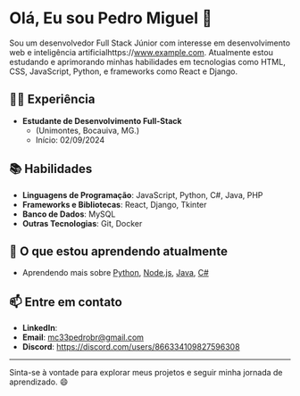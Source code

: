 # Olá, Eu sou Pedro Miguel 👋

Sou um desenvolvedor Full Stack Júnior com interesse em desenvolvimento web e inteligência artificialhttps://www.example.com. Atualmente estou estudando e aprimorando minhas habilidades em tecnologias como HTML, CSS, JavaScript, Python, e frameworks como React e Django.

## 🧑‍💻 Experiência

- **Estudante de Desenvolvimento Full-Stack**
  - (Unimontes, Bocauiva, MG.)
  - Início: 02/09/2024

## 📚 Habilidades

- **Linguagens de Programação**: JavaScript, Python, C#, Java, PHP
- **Frameworks e Bibliotecas**: React, Django, Tkinter
- **Banco de Dados**: MySQL
- **Outras Tecnologias**: Git, Docker

## 🌱 O que estou aprendendo atualmente

- Aprendendo mais sobre [Python](https://www.python.org/), [Node.js](https://nodejs.org/), [Java](https://www.java.com/pt-BR/), [C#](https://dotnet.microsoft.com/pt-br/languages/csharp)

## 📫 Entre em contato

- **LinkedIn**: 
- **Email**: [mc33pedrobr@gmail.com](mailto:mc33pedrobr@gmail.com)
- **Discord**: https://discord.com/users/866334109827596308 

---

Sinta-se à vontade para explorar meus projetos e seguir minha jornada de aprendizado. 😄

